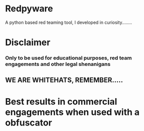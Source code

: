 # Redpyware

A python based red teaming tool, I developed in curiosity........

# Disclaimer
<h3>Only to be used for educational purposes, red team engagements and other legal shenanigans</h2>
<h2>WE ARE WHITEHATS, REMEMBER.....</h3>

# Best results in commercial engagements when used with a obfuscator 
